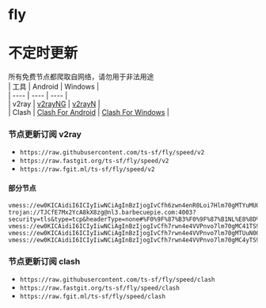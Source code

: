 # fly
# 不定时更新
所有免费节点都爬取自网络，请勿用于非法用途  
|  工具  | Android  | Windows  |  
|  ----  | ----   | ----  |  
| v2ray  | [v2rayNG](https://github.com/2dust/v2rayNG/releases) | [v2rayN](https://github.com/2dust/v2rayN/releases) |  
| Clash  | [Clash For Android](https://github.com/Kr328/ClashForAndroid/releases) | [Clash For Windows](https://github.com/Fndroid/clash_for_windows_pkg/releases) | 
  
### 节点更新订阅  v2ray
- `https://raw.githubusercontent.com/ts-sf/fly/speed/v2`  
- `https://raw.fastgit.org/ts-sf/fly/speed/v2`  
- `https://raw.fgit.ml/ts-sf/fly/speed/v2`  
#### 部分节点  
``` 
vmess://ew0KICAidiI6ICIyIiwNCiAgInBzIjogIvCfh6zwn4enR0Loi7Hlm70gMTYuMU0vcyIsDQogICJhZGQiOiAiMTA0LjE2LjMyLjE0MiIsDQogICJwb3J0IjogIjQ0MyIsDQogICJpZCI6ICIzZGU0ZWMyNy03NGI0LTQzZTMtYmYyMy0xOGU3MjZhYzgwYmMiLA0KICAiYWlkIjogIjAiLA0KICAic2N5IjogImF1dG8iLA0KICAibmV0IjogIndzIiwNCiAgInR5cGUiOiAibm9uZSIsDQogICJob3N0IjogIlFrR3hhMk1Tdm11LmphbmJhcm9vbi5jb20iLA0KICAicGF0aCI6ICIvUDZrcG41VUtHNDBNTkxLMiIsDQogICJ0bHMiOiAidGxzIiwNCiAgInNuaSI6ICIiLA0KICAiYWxwbiI6ICIiDQp9
trojan://TJCfE7Mx2YcA8kX8zg@nl3.barbecuepie.com:4003?security=tls&type=tcp&headerType=none#%F0%9F%87%B3%F0%9F%87%B1NL%E8%8D%B7%E5%85%B0%2022.0M%2Fs
vmess://ew0KICAidiI6ICIyIiwNCiAgInBzIjogIvCfh7rwn4e4VVPnvo7lm70gMC41TS9zIiwNCiAgImFkZCI6ICIxMDQuMTkuMjIyLjI1MiIsDQogICJwb3J0IjogIjIwODYiLA0KICAiaWQiOiAiNGQyY2E1ODMtN2UyYS00ZWY0LWJhMTUtZmZjN2Q5MTQ3YTMyIiwNCiAgImFpZCI6ICIwIiwNCiAgInNjeSI6ICJhdXRvIiwNCiAgIm5ldCI6ICJ3cyIsDQogICJ0eXBlIjogIm5vbmUiLA0KICAiaG9zdCI6ICJ0b3UudnRjc3MudG9wIiwNCiAgInBhdGgiOiAiL3lsa3MwIiwNCiAgInRscyI6ICIiLA0KICAic25pIjogIiIsDQogICJhbHBuIjogIiIsDQogICJmcCI6ICIiDQp9
vmess://ew0KICAidiI6ICIyIiwNCiAgInBzIjogIvCfh7rwn4e4VVPnvo7lm70gMTUuN00vcyIsDQogICJhZGQiOiAiMTM3LjE3NS4xOC42NSIsDQogICJwb3J0IjogIjQyMDAyIiwNCiAgImlkIjogIjQxODA0OGFmLWEyOTMtNGI5OS05YjBjLTk4Y2EzNTgwZGQyNCIsDQogICJhaWQiOiAiNjQiLA0KICAic2N5IjogImF1dG8iLA0KICAibmV0IjogInRjcCIsDQogICJ0eXBlIjogIm5vbmUiLA0KICAiaG9zdCI6ICIiLA0KICAicGF0aCI6ICIiLA0KICAidGxzIjogIiIsDQogICJzbmkiOiAiIiwNCiAgImFscG4iOiAiIiwNCiAgImZwIjogIiINCn0=
vmess://ew0KICAidiI6ICIyIiwNCiAgInBzIjogIvCfh7rwn4e4VVPnvo7lm70gMC4yTS9zIiwNCiAgImFkZCI6ICIxOTAuOTMuMjQ1LjI0MSIsDQogICJwb3J0IjogIjIwODIiLA0KICAiaWQiOiAiMTljNmVjMWItMjIzMC00MWQ0LWZmMWMtYzg0NDlkYzFlZDVmIiwNCiAgImFpZCI6ICIwIiwNCiAgInNjeSI6ICJhdXRvIiwNCiAgIm5ldCI6ICJ3cyIsDQogICJ0eXBlIjogImF1dG8iLA0KICAiaG9zdCI6ICJ0b3UudnRjc3MudG9wIiwNCiAgInBhdGgiOiAiL3l1bGluZ2thaXNoaTAxIiwNCiAgInRscyI6ICIiLA0KICAic25pIjogIiIsDQogICJhbHBuIjogIiIsDQogICJmcCI6ICIiDQp9
```
### 节点更新订阅  clash
- `https://raw.githubusercontent.com/ts-sf/fly/speed/clash`  
- `https://raw.fastgit.org/ts-sf/fly/speed/clash`  
- `https://raw.fgit.ml/ts-sf/fly/speed/clash`  
